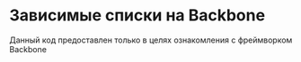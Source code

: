 # Зависимые списки на Backbone
Данный код предоставлен только в целях ознакомления с фреймворком Backbone
